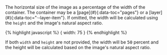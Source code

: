 <p class="b20" markdown="1">
The horizontal size of the image as a percentage of the width of the container. The container may be a [page](#){:data-toc="pages"} or a [layer](#){:data-toc="&middot;-layer-item"}. If omitted, the width will be calculated using the <code>height</code> and the image's natural aspect ratio.
</p>

{% highlight javascript %}
{
	width: 75
}
{% endhighlight %}

If both <code>width</code> and <code>height</code> are not provided, the width will be <samp class="number">50</samp> percent and the height will be calculated based on the image's natural aspect ratio.